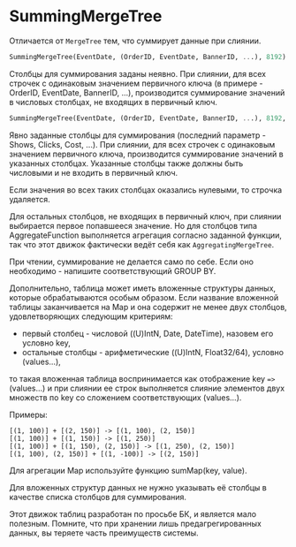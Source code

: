 # SummingMergeTree

Отличается от `MergeTree` тем, что суммирует данные при слиянии.

```sql
SummingMergeTree(EventDate, (OrderID, EventDate, BannerID, ...), 8192)
```

Столбцы для суммирования заданы неявно. При слиянии, для всех строчек с одинаковым значением первичного ключа (в примере - OrderID, EventDate, BannerID, ...), производится суммирование значений в числовых столбцах, не входящих в первичный ключ.

```sql
SummingMergeTree(EventDate, (OrderID, EventDate, BannerID, ...), 8192, (Shows, Clicks, Cost, ...))
```

Явно заданные столбцы для суммирования (последний параметр - Shows, Clicks, Cost, ...). При слиянии, для всех строчек с одинаковым значением первичного ключа, производится суммирование значений в указанных столбцах. Указанные столбцы также должны быть числовыми и не входить в первичный ключ.

Если значения во всех таких столбцах оказались нулевыми, то строчка удаляется.

Для остальных столбцов, не входящих в первичный ключ, при слиянии выбирается первое попавшееся значение. Но для столбцов типа AggregateFunction выполняется агрегация согласно заданной функции, так что этот движок фактически ведёт себя как `AggregatingMergeTree`.

При чтении, суммирование не делается само по себе. Если оно необходимо - напишите соответствующий GROUP BY.

Дополнительно, таблица может иметь вложенные структуры данных, которые обрабатываются особым образом.
Если название вложенной таблицы заканчивается на Map и она содержит не менее двух столбцов, удовлетворяющих следующим критериям:

-   первый столбец - числовой ((U)IntN, Date, DateTime), назовем его условно key,
-   остальные столбцы - арифметические ((U)IntN, Float32/64), условно (values...),

то такая вложенная таблица воспринимается как отображение key `=>` (values...) и при слиянии ее строк выполняется слияние элементов двух множеств по key со сложением соответствующих (values...).

Примеры:

```text
[(1, 100)] + [(2, 150)] -> [(1, 100), (2, 150)]
[(1, 100)] + [(1, 150)] -> [(1, 250)]
[(1, 100)] + [(1, 150), (2, 150)] -> [(1, 250), (2, 150)]
[(1, 100), (2, 150)] + [(1, -100)] -> [(2, 150)]
```

Для агрегации Map используйте функцию sumMap(key, value).

Для вложенных структур данных не нужно указывать её столбцы в качестве списка столбцов для суммирования.

Этот движок таблиц разработан по просьбе БК, и является мало полезным. Помните, что при хранении лишь предагрегированных данных, вы теряете часть преимуществ системы.
